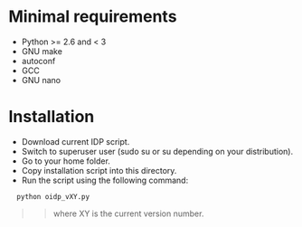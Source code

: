 # Minimal requirements #

  * Python >= 2.6 and < 3
  * GNU make
  * autoconf
  * GCC
  * GNU nano


# Installation #

  * Download current IDP script.
  * Switch to superuser user (sudo su or su depending on your distribution).
  * Go to your home folder.
  * Copy installation script into this directory.
  * Run the script using the following command:
```
  python oidp_vXY.py
```
> > where XY is the current version number.